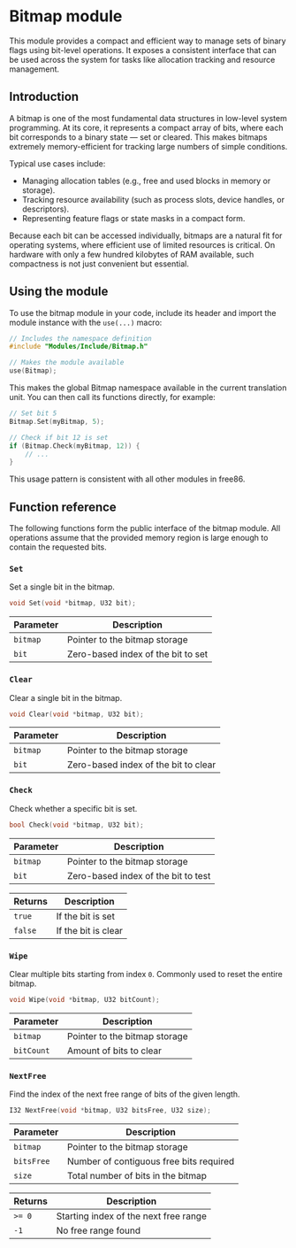 # Bitmap module
This module provides a compact and efficient way to manage sets of binary flags using bit-level operations. It exposes a consistent interface that can be used across the system for tasks like allocation tracking and resource management.


## Introduction
A bitmap is one of the most fundamental data structures in low-level system programming. At its core, it represents a compact array of bits, where each bit corresponds to a binary state — set or cleared. This makes bitmaps extremely memory-efficient for tracking large numbers of simple conditions.

Typical use cases include:
- Managing allocation tables (e.g., free and used blocks in memory or storage).
- Tracking resource availability (such as process slots, device handles, or descriptors).
- Representing feature flags or state masks in a compact form.

Because each bit can be accessed individually, bitmaps are a natural fit for operating systems, where efficient use of limited resources is critical. On hardware with only a few hundred kilobytes of RAM available, such compactness is not just convenient but essential.


## Using the module
To use the bitmap module in your code, include its header and import the module instance with the `use(...)` macro:

```c
// Includes the namespace definition
#include "Modules/Include/Bitmap.h"

// Makes the module available
use(Bitmap);
```

This makes the global Bitmap namespace available in the current translation unit. You can then call its functions directly, for example:

```c
// Set bit 5
Bitmap.Set(myBitmap, 5);

// Check if bit 12 is set
if (Bitmap.Check(myBitmap, 12)) {
    // ...
}
```

This usage pattern is consistent with all other modules in free86.


## Function reference
The following functions form the public interface of the bitmap module. All operations assume that the provided memory region is large enough to contain the requested bits.

### `Set`
Set a single bit in the bitmap.

```c
void Set(void *bitmap, U32 bit);
```

| Parameter | Description                        |
|-----------|------------------------------------|
| `bitmap`  | Pointer to the bitmap storage      |
| `bit`     | Zero-based index of the bit to set |


### `Clear`
Clear a single bit in the bitmap.

```c
void Clear(void *bitmap, U32 bit);
```

| Parameter | Description                          |
| --------- | ------------------------------------ |
| `bitmap`  | Pointer to the bitmap storage        |
| `bit`     | Zero-based index of the bit to clear |


### `Check`
Check whether a specific bit is set.

```c
bool Check(void *bitmap, U32 bit);
```

| Parameter | Description                         |
| --------- | ----------------------------------- |
| `bitmap`  | Pointer to the bitmap storage       |
| `bit`     | Zero-based index of the bit to test |


| Returns | Description         |
| ------- | ------------------- |
| `true`  | If the bit is set   |
| `false` | If the bit is clear |


### `Wipe`
Clear multiple bits starting from index `0`. Commonly used to reset the entire bitmap.

```c
void Wipe(void *bitmap, U32 bitCount);
```

| Parameter  | Description                            |
| ---------- | -------------------------------------- |
| `bitmap`   | Pointer to the bitmap storage          |
| `bitCount` | Amount of bits to clear                |


### `NextFree`
Find the index of the next free range of bits of the given length.

```c
I32 NextFree(void *bitmap, U32 bitsFree, U32 size);
```

| Parameter  | Description                             |
| ---------- | --------------------------------------- |
| `bitmap`   | Pointer to the bitmap storage           |
| `bitsFree` | Number of contiguous free bits required |
| `size`     | Total number of bits in the bitmap      |

| Returns | Description                           |
| ------- | ------------------------------------- |
| `>= 0`  | Starting index of the next free range |
| `-1`    | No free range found                   |

